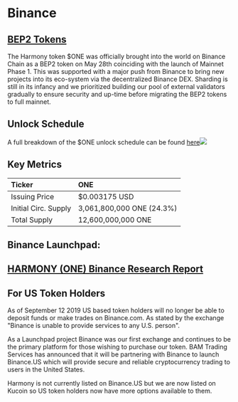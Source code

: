 # Binance

## [BEP2 Tokens](https://github.com/binance-chain/BEPs/blob/master/BEP2.md#bep-2-tokens-on-binance-chain) <a id="bep2-tokens"></a>

The Harmony token $ONE was officially brought into the world on Binance Chain as a BEP2 token on May 28th coinciding with the launch of Mainnet Phase 1. This was supported with a major push from Binance to bring new projects into its eco-system via the decentralized Binance DEX. Sharding is still in its infancy and we prioritized building our pool of external validators gradually to ensure security and up-time before migrating the BEP2 tokens to full mainnet.

## Unlock Schedule <a id="unlock-schedule"></a>

A full breakdown of the $ONE unlock schedule can be found [here](https://docs.google.com/spreadsheets/d/143qpsVaezh9sY_pDhNK-cffwgEdRojWa38-rqBwKI7c/edit#gid=1137842585)​![](https://blobscdn.gitbook.com/v0/b/gitbook-28427.appspot.com/o/assets%2F-LmAX_HMpSpsui65xcBN%2F-Lo6qXqxoadsA__5HRjY%2F-Lo6qaZEmpPuCwqXazJJ%2FScreenshot%202019-09-06%20at%2020.33.15.png?alt=media&token=0fda57f1-d7d0-4d73-a844-1c0f901ff01a)

## Key Metrics <a id="key-metrics"></a>

| Ticker | ONE |
| :--- | :--- |
| Issuing Price | $0.003175 USD |
| Initial Circ. Supply | 3,061,800,000 ONE \(24.3%\) |
| Total Supply | 12,600,000,000 ONE |

## Binance Launchpad: <a id="whats-the-purpose-of-harmonys-native-token"></a>

## [HARMONY \(ONE\) Binance Research Report](https://medium.com/harmony-one/harmony-one-e35a9dcf6ebd)  <a id="whats-the-purpose-of-harmonys-native-token"></a>

## For US Token Holders <a id="whats-the-purpose-of-harmonys-native-token"></a>

As of September 12 2019 US based token holders will no longer be able to deposit funds or make trades on Binance.com. As stated by the exchange "Binance is unable to provide services to any U.S. person".

As a Launchpad project Binance was our first exchange and continues to be the primary platform for those wishing to purchase our token. BAM Trading Services has announced that it will be partnering with Binance to launch Binance.US which will provide secure and reliable cryptocurrency trading to users in the United States.

Harmony is not currently listed on Binance.US but we are now listed on Kucoin so US token holders now have more options available to them.[  
](https://wiki.harmony.one/interns-guide-to-blockchain/part-2)

